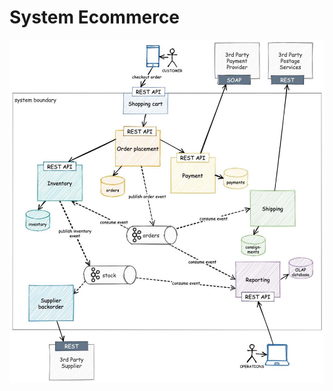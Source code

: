 # System Ecommerce

![alt text](https://github.com/fabriciolfj/system-ecommerce/blob/main/PHOTO-2021-10-13-07-17-10.jpg)
